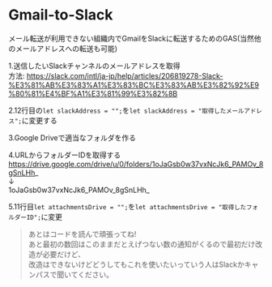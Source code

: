 # Gmail-to-Slack
メール転送が利用できない組織内でGmailをSlackに転送するためのGAS(当然他のメールアドレスへの転送も可能)
  
1.送信したいSlackチャンネルのメールアドレスを取得  
方法: https://slack.com/intl/ja-jp/help/articles/206819278-Slack-%E3%81%AB%E3%83%A1%E3%83%BC%E3%83%AB%E3%82%92%E9%80%81%E4%BF%A1%E3%81%99%E3%82%8B
  
2.12行目の`let slackAddress = "";`を`let slackAddress = "取得したメールアドレス";`に変更する  
  
3.Google Driveで適当なフォルダを作る  
  
4.URLからフォルダーIDを取得する  
https://drive.google.com/drive/u/0/folders/1oJaGsb0w37vxNcJk6_PAMOv_8gSnLHh_  
↓  
1oJaGsb0w37vxNcJk6_PAMOv_8gSnLHh_  
  
5.11行目`let attachmentsDrive = "";`を`let attachmentsDrive = "取得したフォルダーID";`に変更  
  
> あとはコードを読んで頑張ってね!  
> あと最初の数回はこのままだとえげつない数の通知がくるので最初だけ改造が必要だけど、  
> 改造はできないけどどうしてもこれを使いたいっていう人はSlackかキャンパスで聞いてください。

